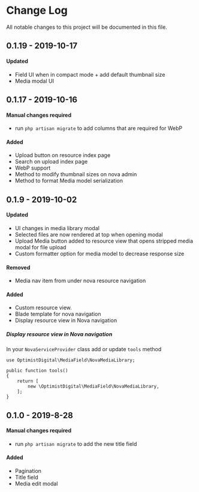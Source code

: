 # Change Log
All notable changes to this project will be documented in this file.


## 0.1.19 - 2019-10-17

#### Updated
- Field UI when in compact mode + add default thumbnail size
- Media modal UI


## 0.1.17 - 2019-10-16

#### Manual changes required
- run `php artisan migrate` to add columns that are required for WebP

#### Added
- Upload button on resource index page
- Search on upload index page
- WebP support
- Method to modify thumbnail sizes on nova admin
- Method to format Media model serialization


## 0.1.9 - 2019-10-02

#### Updated
- UI changes in media library modal
- Selected files are now rendered at top when opening modal
- Upload Media button added to resource view that opens stripped media modal for file upload
- Custom formatter option for media model to decrease response size

#### Removed
- Media nav item from under nova resource navigation

#### Added
- Custom resource view.
- Blade template for nova navigation
- Display resource view in Nova navigation

#####  Display resource view in Nova navigation
In your `NovaServiceProvider` class add or update `tools` method

```
use OptimistDigital\MediaField\NovaMediaLibrary;

public function tools()
{
    return [
        new \OptimistDigital\MediaField\NovaMediaLibrary,
    ];
}
```


## 0.1.0 - 2019-8-28

#### Manual changes required
- run `php artisan migrate` to add the new title field

#### Added
- Pagination
- Title field
- Media edit modal

